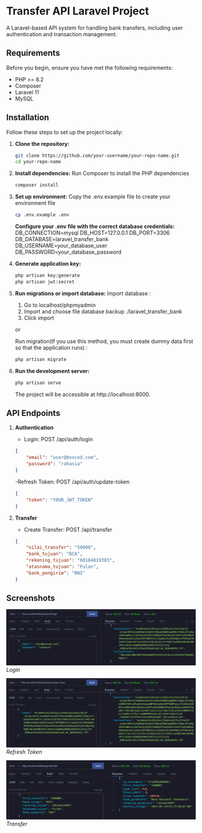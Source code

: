 # Transfer API Laravel Project

A Laravel-based API system for handling bank transfers, including user authentication and transaction management.

## Requirements

Before you begin, ensure you have met the following requirements:

-   PHP >= 8.2
-   Composer
-   Laravel 11
-   MySQL

## Installation

Follow these steps to set up the project locally:

1. **Clone the repository:**

    ```bash
    git clone https://github.com/your-username/your-repo-name.git
    cd your-repo-name
    ```

2. **Install dependencies:** Run Composer to install the PHP dependencies

    ```bash
    composer install
    ```

3. **Set up environment:** Copy the .env.example file to create your environment file

    ```bash
    cp .env.example .env
    ```

    **Configure your .env file with the correct database credentials:**
    DB_CONNECTION=mysql
    DB_HOST=127.0.0.1
    DB_PORT=3306
    DB_DATABASE=laravel_transfer_bank
    DB_USERNAME=your_database_user
    DB_PASSWORD=your_database_password

4. **Generate application key:**

    ```bash
    php artisan key:generate
    php artisan jwt:secret
    ```

5. **Run migrations or import database:**
   Import database :

    1. Go to localhost/phpmyadmin
    2. Import and choose file database backup ./laravel_transfer_bank
    3. Click import

    or

    Run migration(If you use this method, you must create dummy data first so that the application runs) :

    ```bash
    php artisan migrate
    ```

6. **Run the development server:**

    ```bash
    php artisan serve
    ```

    The project will be accessible at http://localhost:8000.

## API Endpoints

1. **Authentication**

    - Login: POST /api/auth/login

    ```json
    {
        "email": "user@boscod.com",
        "password": "rahasia"
    }
    ```

    -Refresh Token: POST /api/auth/update-token

    ```json
    {
        "token": "YOUR_JWT_TOKEN"
    }
    ```

2. **Transfer**
    - Create Transfer: POST /api/transfer
    ```json
    {
        "nilai_transfer": "50000",
        "bank_tujuan": "BCA",
        "rekening_tujuan": "60184819383",
        "atasnama_tujuan": "Fulan",
        "bank_pengirim": "BNI"
    }
    ```

## Screenshots

![Login](./screenshots/Login.png)
_Login_

![Refresh Token](./screenshots/Refresh-Token.png)
_Refresh Token_

![Transfer](./screenshots/Transfer.png)
_Transfer_
